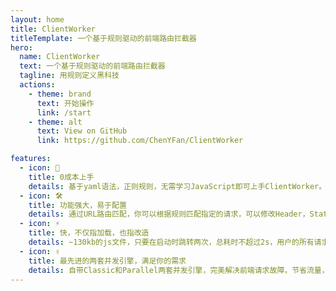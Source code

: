 ```yaml
---
layout: home
title: ClientWorker
titleTemplate: 一个基于规则驱动的前端路由拦截器
hero:
  name: ClientWorker
  text: 一个基于规则驱动的前端路由拦截器
  tagline: 用规则定义黑科技
  actions:
    - theme: brand
      text: 开始操作
      link: /start
    - theme: alt
      text: View on GitHub
      link: https://github.com/ChenYFan/ClientWorker

features:
  - icon: 🖖
    title: 0成本上手
    details: 基于yaml语法，正则规则，无需学习JavaScript即可上手ClientWorker。稍作修改，你就可以毫无负担地使用ClientWorker，不用再担心再将ServiceWorker写坏了。
  - icon: 🛠️
    title: 功能强大，易于配置
    details: 通过URL路由匹配，你可以根据规则匹配指定的请求，可以修改Header，Status，直接返回数据，或者将请求转移到其他服务器。你也可以修改响应，返回应该返回的内容
  - icon: ⚡️
    title: 快，不仅指加载，也指改造
    details: ~130kb的js文件，只要在启动时跳转两次，总耗时不超过2s，用户的所有请求都将会掌握在你的手里。只要略作修改，你就可以将你的Vue网页迅速改造成全球CDN加速的PWA引用
  - icon: ✌️
    title: 最先进的两套并发引擎，满足你的需求
    details: 自带Classic和Parallel两套并发引擎，完美解决前端请求故障，节省流量，提高体验。
---
```



